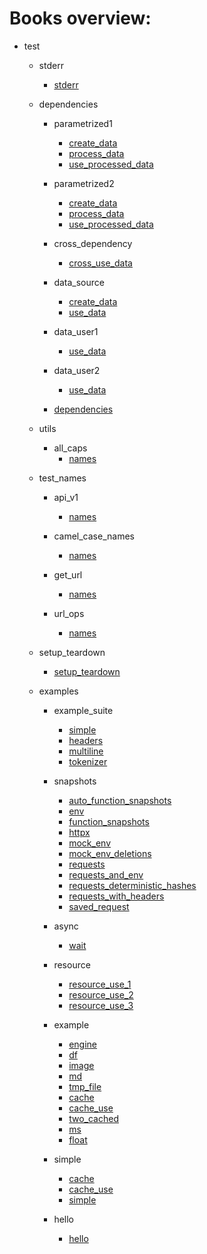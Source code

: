 # Books overview:

 * test
     * stderr
         * [stderr](test/stderr/stderr.md)

     * dependencies
         * parametrized1
             * [create_data](test/dependencies/parametrized1/create_data.md)
             * [process_data](test/dependencies/parametrized1/process_data.md)
             * [use_processed_data](test/dependencies/parametrized1/use_processed_data.md)

         * parametrized2
             * [create_data](test/dependencies/parametrized2/create_data.md)
             * [process_data](test/dependencies/parametrized2/process_data.md)
             * [use_processed_data](test/dependencies/parametrized2/use_processed_data.md)

         * cross_dependency
             * [cross_use_data](test/dependencies/cross_dependency/cross_use_data.md)

         * data_source
             * [create_data](test/dependencies/data_source/create_data.md)
             * [use_data](test/dependencies/data_source/use_data.md)

         * data_user1
             * [use_data](test/dependencies/data_user1/use_data.md)

         * data_user2
             * [use_data](test/dependencies/data_user2/use_data.md)

         * [dependencies](test/dependencies/dependencies.md)

     * utils
         * all_caps
             * [names](test/utils/all_caps/names.md)

     * test_names
         * api_v1
             * [names](test/test_names/api_v1/names.md)

         * camel_case_names
             * [names](test/test_names/camel_case_names/names.md)

         * get_url
             * [names](test/test_names/get_url/names.md)

         * url_ops
             * [names](test/test_names/url_ops/names.md)

     * setup_teardown
         * [setup_teardown](test/setup_teardown/setup_teardown.md)

     * examples
         * example_suite
             * [simple](test/examples/example_suite/simple.md)
             * [headers](test/examples/example_suite/headers.md)
             * [multiline](test/examples/example_suite/multiline.md)
             * [tokenizer](test/examples/example_suite/tokenizer.md)

         * snapshots
             * [auto_function_snapshots](test/examples/snapshots/auto_function_snapshots.md)
             * [env](test/examples/snapshots/env.md)
             * [function_snapshots](test/examples/snapshots/function_snapshots.md)
             * [httpx](test/examples/snapshots/httpx.md)
             * [mock_env](test/examples/snapshots/mock_env.md)
             * [mock_env_deletions](test/examples/snapshots/mock_env_deletions.md)
             * [requests](test/examples/snapshots/requests.md)
             * [requests_and_env](test/examples/snapshots/requests_and_env.md)
             * [requests_deterministic_hashes](test/examples/snapshots/requests_deterministic_hashes.md)
             * [requests_with_headers](test/examples/snapshots/requests_with_headers.md)
             * [saved_request](test/examples/snapshots/saved_request.md)

         * async
             * [wait](test/examples/async/wait.md)

         * resource
             * [resource_use_1](test/examples/resource/resource_use_1.md)
             * [resource_use_2](test/examples/resource/resource_use_2.md)
             * [resource_use_3](test/examples/resource/resource_use_3.md)

         * example
             * [engine](test/examples/example/engine.md)
             * [df](test/examples/example/df.md)
             * [image](test/examples/example/image.md)
             * [md](test/examples/example/md.md)
             * [tmp_file](test/examples/example/tmp_file.md)
             * [cache](test/examples/example/cache.md)
             * [cache_use](test/examples/example/cache_use.md)
             * [two_cached](test/examples/example/two_cached.md)
             * [ms](test/examples/example/ms.md)
             * [float](test/examples/example/float.md)

         * simple
             * [cache](test/examples/simple/cache.md)
             * [cache_use](test/examples/simple/cache_use.md)
             * [simple](test/examples/simple/simple.md)

         * hello
             * [hello](test/examples/hello/hello.md)


